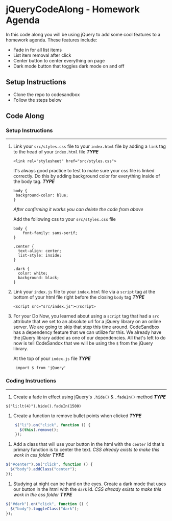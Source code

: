# jQueryCodeAlong - Homework Agenda

In this code along you will be using jQuery to add some cool features to a homework agenda. These features include:
- Fade in for all list items
- List item removal after click
- Center button to center everything on page
- Dark mode button that toggles dark mode on and off

## Setup Instructions

- Clone the repo to codesandbox 
- Follow the steps below

## Code Along

### Setup Instructions
___
1. Link your `src/styles.css` file to your `index.html` file by adding a `link` tag to the head of your `index.html` file
   __*TYPE*__
   ```   
   <link rel="stylesheet" href="src/styles.css">
    ```
   It's always good practice to test to make sure your css file is linked correctly. Do this by adding background color for everything inside of the body tag.
    __*TYPE*__
   ```   
   body {
    background-color: blue;
   }
    ```
    *After confirming it works you can delete the code from above*
    
    Add the following css to your `src/styles.css` file
    ```
    body {
        font-family: sans-serif;
    }

    .center {
      text-align: center;
      list-style: inside;
    }

    .dark {
      color: white;
      background: black;
    } 
    ```
1. Link your `index.js` file to your `index.html` file via a `script` tag at the bottom of your html file right before the closing `body` tag
       __*TYPE*__
   ```   
   <script src="src/index.js"></script>
    ```   

1. For your Do Now, you learned about using a `script` tag that had a `src` attribute that we set to an absolute url for a jQuery library on an online server. We are going to skip that step this time around. CodeSandbox has a dependency feature that we can utilize for this. We already have the jQuery library added as one of our dependencies. All that's left to do now is tell CodeSandox that we will be using the `$` from the jQuery library.

    At the top of your `index.js` file 
    __*TYPE*__
   ```   
    import $ from 'jQuery'   
   ```

### Coding Instructions
___

1. Create a fade in effect using jQuery's `.hide()` & `.fadeIn()` method
__*TYPE*__ 
```
$("li:lt(4)").hide().fadeIn(1500)
```

1. Create a function to remove bullet points when clicked
__*TYPE*__ 
``` javascript
    $("li").on("click", function () {
      $(this).remove();
    }); 
```
1. Add a class that will use your button in the html with the `center` id that's primary function is to center the text. *CSS already exists to make this work in css folder*
__*TYPE*__ 
``` javascript
$("#center").on("click", function () {
  $("body").addClass("center");
});
```

1. Studying at night can be hard on the eyes. Create a dark mode that uses our button in the html with the `dark` id. *CSS already exists to make this work in the css folder*
__*TYPE*__ 
``` javascript
$("#dark").on("click", function () {
  $("body").toggleClass("dark");
});
```
